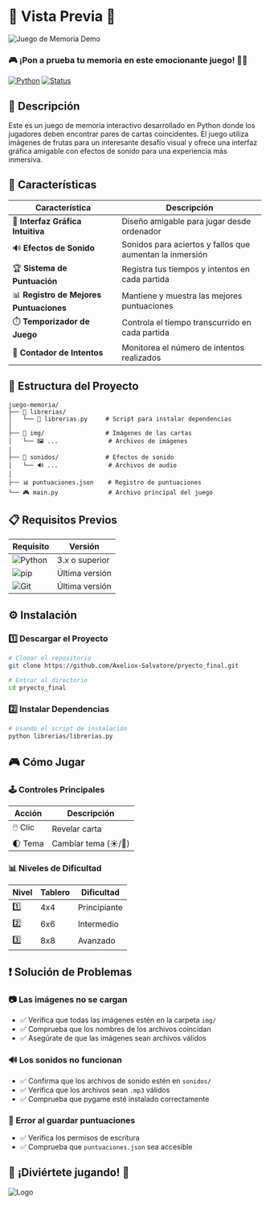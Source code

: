 # 🍎 Vista Previa 🍎

![Juego de Memoria Demo](https://s11.gifyu.com/images/SGblI.gif)

### 🎮 ¡Pon a prueba tu memoria en este emocionante juego! 🧠✨

[![Python](https://img.shields.io/badge/Python-3.x-blue.svg)](https://www.python.org/)
[![Status](https://img.shields.io/badge/Status-Activo-success.svg)](https://github.com/Axeliox-Salvatore/pryecto_final)

## 📝 Descripción

Este es un juego de memoria interactivo desarrollado en Python donde los jugadores deben encontrar pares de cartas coincidentes. El juego utiliza imágenes de frutas para un interesante desafío visual y ofrece una interfaz gráfica amigable con efectos de sonido para una experiencia más inmersiva.

## 🚀 Características

| Característica | Descripción |
|----------------|-------------|
| 🎨 **Interfaz Gráfica Intuitiva** | Diseño amigable para jugar desde ordenador |
| 🔊 **Efectos de Sonido** | Sonidos para aciertos y fallos que aumentan la inmersión |
| 🏆 **Sistema de Puntuación** | Registra tus tiempos y intentos en cada partida |
| 📊 **Registro de Mejores Puntuaciones** | Mantiene y muestra las mejores puntuaciones |
| ⏱️ **Temporizador de Juego** | Controla el tiempo transcurrido en cada partida |
| 🔢 **Contador de Intentos** | Monitorea el número de intentos realizados |

## 📁 Estructura del Proyecto

```plaintext
juego-memoria/
├── 📂 librerias/
│   └── 📜 librerias.py     # Script para instalar dependencias
│
├── 📂 img/                 # Imágenes de las cartas
│   └── 🖼️ ...              # Archivos de imágenes
│
├── 📂 sonidos/             # Efectos de sonido
│   └── 🔊 ...              # Archivos de audio
│    
├── 📊 puntuaciones.json    # Registro de puntuaciones
└── 🎮 main.py              # Archivo principal del juego
```

## 📋 Requisitos Previos

| Requisito | Versión |
|-----------|---------|
| ![Python](https://img.shields.io/badge/Python-3.x-blue.svg) | 3.x o superior |
| ![pip](https://img.shields.io/badge/pip-Latest-orange.svg) | Última versión |
| ![Git](https://img.shields.io/badge/Git-Latest-f05032.svg) | Última versión |

## ⚙️ Instalación

### 1️⃣ Descargar el Proyecto

```bash
# Clonar el repositorio
git clone https://github.com/Axeliox-Salvatore/pryecto_final.git

# Entrar al directorio
cd pryecto_final
```

### 2️⃣ Instalar Dependencias

```bash
# Usando el script de instalación
python librerias/librerias.py
```

## 🎮 Cómo Jugar

### 🕹️ Controles Principales

| Acción | Descripción |
|--------|-------------|
| 🖱️ Clic | Revelar carta |
| 🌓 Tema | Cambiar tema (☀️/🌙) |

### 📊 Niveles de Dificultad

| Nivel | Tablero | Dificultad |
|-------|----------|------------|
| 1️⃣ | 4x4 | Principiante |
| 2️⃣ | 6x6 | Intermedio |
| 3️⃣ | 8x8 | Avanzado |

## ❗ Solución de Problemas

### 📷 Las imágenes no se cargan
- ✅ Verifica que todas las imágenes estén en la carpeta `img/`
- ✅ Comprueba que los nombres de los archivos coincidan
- ✅ Asegúrate de que las imágenes sean archivos válidos

### 🔊 Los sonidos no funcionan
- ✅ Confirma que los archivos de sonido estén en `sonidos/`
- ✅ Verifica que los archivos sean `.mp3` válidos
- ✅ Comprueba que pygame esté instalado correctamente

### 💾 Error al guardar puntuaciones
- ✅ Verifica los permisos de escritura
- ✅ Comprueba que `puntuaciones.json` sea accesible

## 🌟 ¡Diviértete jugando! 🌟

![Logo](https://avatars.githubusercontent.com/u/85382972?v=4)
